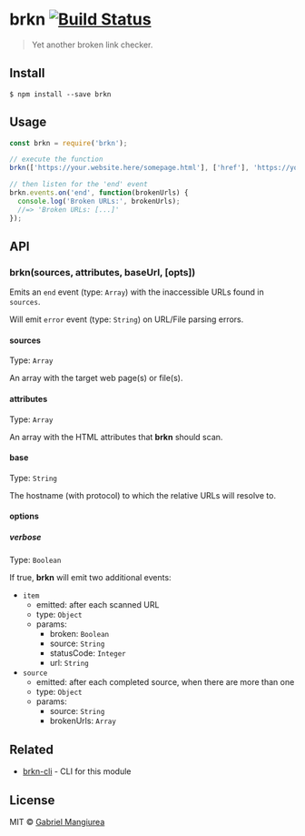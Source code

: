 # brkn [![Build Status](https://travis-ci.org/GabrielMangiurea/brkn.svg?branch=master)](https://travis-ci.org/GabrielMangiurea/brkn)

> Yet another broken link checker.


## Install

```
$ npm install --save brkn
```


## Usage

```javascript
const brkn = require('brkn');

// execute the function
brkn(['https://your.website.here/somepage.html'], ['href'], 'https://your.website.here', {verbose: false});

// then listen for the 'end' event
brkn.events.on('end', function(brokenUrls) {
  console.log('Broken URLs:', brokenUrls);
  //=> 'Broken URLs: [...]'
});
```


## API

### brkn(sources, attributes, baseUrl, [opts])

Emits an `end` event (type: `Array`) with the inaccessible URLs found in `sources`.

Will emit `error` event (type: `String`) on URL/File parsing errors.

#### sources

Type: `Array`

An array with the target web page(s) or file(s).

#### attributes

Type: `Array`

An array with the HTML attributes that **brkn** should scan.

#### base

Type: `String`

The hostname (with protocol) to which the relative URLs will resolve to.

#### options

##### verbose

Type: `Boolean`

If true, **brkn** will emit two additional events:

- `item`
  - emitted: after each scanned URL
  - type: `Object`
  - params:
    - broken: `Boolean`
    - source: `String`
    - statusCode: `Integer`
    - url: `String`
- `source`
  - emitted: after each completed source, when there are more than one
  - type: `Object`
  - params:
    - source: `String`
    - brokenUrls: `Array`


## Related

- [brkn-cli](https://www.npmjs.com/package/brkn-cli) - CLI for this module


## License

MIT &copy; [Gabriel Mangiurea](https://gabrielmangiurea.github.io)
